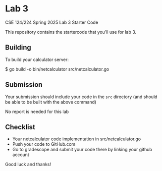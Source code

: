 # Lab 3

CSE 124/224 Spring 2025 Lab 3 Starter Code

This repository contains the startercode that you'll use for lab 3.

## Building

To build your calculator server:

$ go build -o bin/netcalculator src/netcalculator.go

## Submission

Your submission should include your code in the `src` directory (and should be able to be built with the above command)

No report is needed for this lab

## Checklist

* Your netcalculator code implementation in src/netcalculator.go
* Push your code to GitHub.com
* Go to gradescope and submit your code there by linking your github account

Good luck and thanks!
